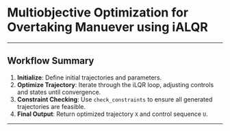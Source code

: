 # Multiobjective Optimization for Overtaking Manuever using iALQR
---

## Workflow Summary
1. **Initialize**: Define initial trajectories and parameters.
2. **Optimize Trajectory**: Iterate through the iLQR loop, adjusting controls and states until convergence.
3. **Constraint Checking**: Use `check_constraints` to ensure all generated trajectories are feasible.
4. **Final Output**: Return optimized trajectory `X` and control sequence `U`.

---
